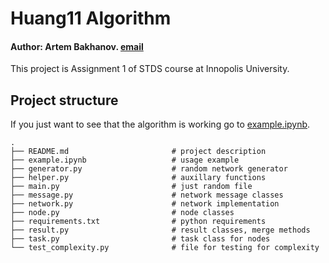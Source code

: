 # Huang11 Algorithm
#### Author: Artem Bakhanov. [email](mailto:a.bahanov@innopolis.university)
This project is Assignment 1 of STDS course at Innopolis University.
## Project structure
If you just want to see that the algorithm is working go to [example.ipynb](./example.ipynb).
```
.
├── README.md                       # project description      
├── example.ipynb                   # usage example
├── generator.py                    # random network generator
├── helper.py                       # auxillary functions
├── main.py                         # just random file
├── message.py                      # network message classes
├── network.py                      # network implementation
├── node.py                         # node classes
├── requirements.txt                # python requirements
├── result.py                       # result classes, merge methods
├── task.py                         # task class for nodes
└── test_complexity.py              # file for testing for complexity
```